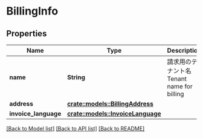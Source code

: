 # BillingInfo

## Properties

Name | Type | Description | Notes
------------ | ------------- | ------------- | -------------
**name** | **String** | 請求用のテナント名  Tenant name for billing  | 
**address** | [**crate::models::BillingAddress**](BillingAddress.md) |  | 
**invoice_language** | [**crate::models::InvoiceLanguage**](InvoiceLanguage.md) |  | 

[[Back to Model list]](../README.md#documentation-for-models) [[Back to API list]](../README.md#documentation-for-api-endpoints) [[Back to README]](../README.md)


